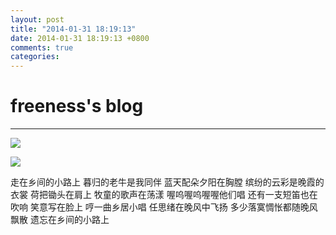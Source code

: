 ```yaml
---
layout: post
title: "2014-01-31 18:19:13"
date: 2014-01-31 18:19:13 +0800
comments: true
categories: 
---
```


# freeness's blog

----------

![](http://okqmqrbgo.bkt.clouddn.com/201401311819131.jpg)

![](http://okqmqrbgo.bkt.clouddn.com/201401311819132.jpg)

>
走在乡间的小路上
暮归的老牛是我同伴
蓝天配朵夕阳在胸膛
缤纷的云彩是晚霞的衣裳
荷把锄头在肩上
牧童的歌声在荡漾
喔呜喔呜喔喔他们唱
还有一支短笛也在吹响
笑意写在脸上
哼一曲乡居小唱
任思绪在晚风中飞扬
多少落寞惆怅都随晚风飘散
遗忘在乡间的小路上